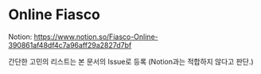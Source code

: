 # Online Fiasco
Notion: https://www.notion.so/Fiasco-Online-390861af48df4c7a96aff29a2827d7bf

간단한 고민의 리스트는 본 문서의 Issue로 등록 (Notion과는 적합하지 않다고 판단.)
